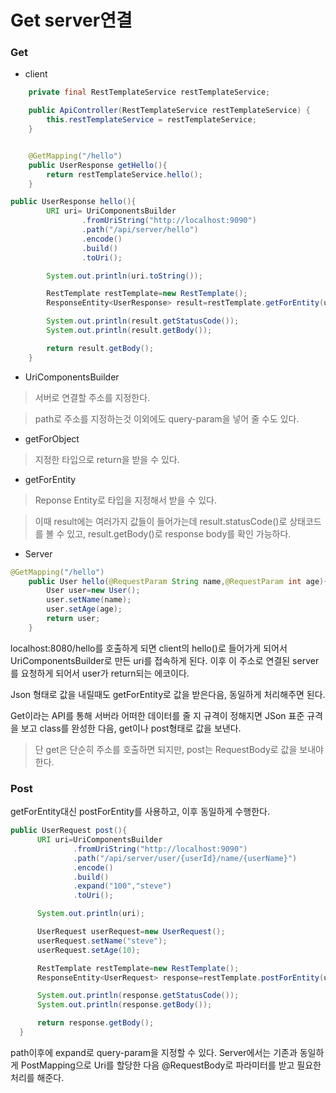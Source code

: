 # Get server연결



### Get

* client

```java
    private final RestTemplateService restTemplateService;

    public ApiController(RestTemplateService restTemplateService) {
        this.restTemplateService = restTemplateService;
    }


    @GetMapping("/hello")
    public UserResponse getHello(){
        return restTemplateService.hello();
    }
```
```java
public UserResponse hello(){
        URI uri= UriComponentsBuilder
                .fromUriString("http://localhost:9090")
                .path("/api/server/hello")
                .encode()
                .build()
                .toUri();

        System.out.println(uri.toString());

        RestTemplate restTemplate=new RestTemplate();
        ResponseEntity<UserResponse> result=restTemplate.getForEntity(uri,UserResponse.class);

        System.out.println(result.getStatusCode());
        System.out.println(result.getBody());

        return result.getBody();
    }
```

* UriComponentsBuilder

> 서버로 연결할 주소를 지정한다.

> path로 주소를 지정하는것 이외에도 query-param을 넣어 줄 수도 있다.

* getForObject
> 지정한 타입으로 return을 받을 수 있다.

* getForEntity
> Reponse Entity<T>로 타입을 지정해서 받을 수 있다.

> 이때 result에는 여러가지 값들이 들어가는데 result.statusCode()로 상태코드를 볼 수 있고, result.getBody()로 response body를 확인 가능하다.
  
  
  

* Server

```java
@GetMapping("/hello")
    public User hello(@RequestParam String name,@RequestParam int age){
        User user=new User();
        user.setName(name);
        user.setAge(age);
        return user;
    }
```

localhost:8080/hello를 호출하게 되면 client의 hello()로 들어가게 되어서 UriComponentsBuilder로 만든 uri를 접속하게 된다. 이후 이 주소로 연결된
server를 요청하게 되어서 user가 return되는 에코이다.
  
  Json 형태로 값을 내릴때도 getForEntity<dto>로 값을 받은다음, 동일하게 처리해주면 된다.
  
  Get이라는 API를 통해 서버라 어떠한 데이터를 줄 지 규격이 정해지면 JSon 표준 규격을 보고 class를 완성한 다음,
  get이나 post형태로 값을 보낸다.
  
  > 단 get은 단순히 주소를 호출하면 되지만, post는 RequestBody로 값을 보내야 한다.
  
  
### Post
  
  getForEntity대신 postForEntity를 사용하고, 이후 동일하게 수행한다.
  
  ```java
  public UserRequest post(){
        URI uri=UriComponentsBuilder
                .fromUriString("http://localhost:9090")
                .path("/api/server/user/{userId}/name/{userName}")
                .encode()
                .build()
                .expand("100","steve")
                .toUri();

        System.out.println(uri);

        UserRequest userRequest=new UserRequest();
        userRequest.setName("steve");
        userRequest.setAge(10);

        RestTemplate restTemplate=new RestTemplate();
        ResponseEntity<UserRequest> response=restTemplate.postForEntity(uri,userRequest,UserRequest.class);

        System.out.println(response.getStatusCode());
        System.out.println(response.getBody());

        return response.getBody();
    }
```
  
path이후에 expand로 query-param을 지정할 수 있다.
Server에서는 기존과 동일하게 PostMapping으로 Uri를 할당한 다음 @RequestBody로 파라미터를 받고 필요한 처리를 해준다.
  




